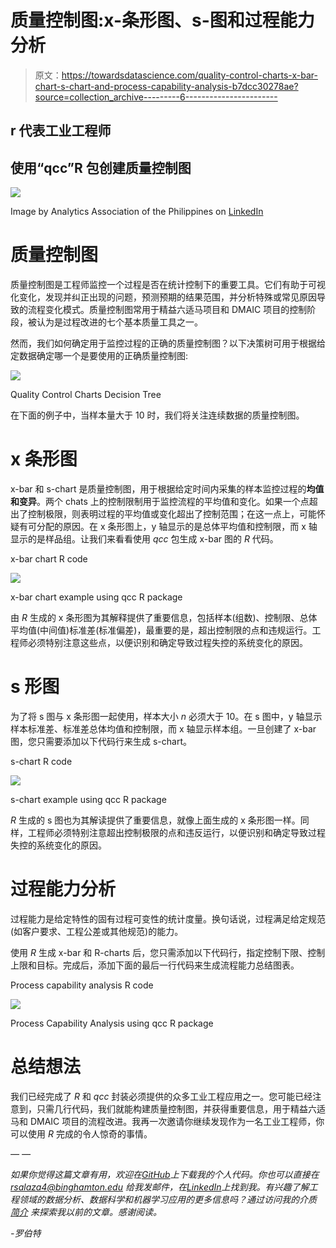 # 质量控制图:x-条形图、s-图和过程能力分析

> 原文：<https://towardsdatascience.com/quality-control-charts-x-bar-chart-s-chart-and-process-capability-analysis-b7dcc30278ae?source=collection_archive---------6----------------------->

## r 代表工业工程师

## 使用“qcc”R 包创建质量控制图

![](img/b065a0fef00009d963eeb9711827d72e.png)

Image by Analytics Association of the Philippines on [LinkedIn](https://www.linkedin.com/company/analytics-association-of-the-philippines/)

# 质量控制图

质量控制图是工程师监控一个过程是否在统计控制下的重要工具。它们有助于可视化变化，发现并纠正出现的问题，预测预期的结果范围，并分析特殊或常见原因导致的流程变化模式。质量控制图常用于精益六适马项目和 DMAIC 项目的控制阶段，被认为是过程改进的七个基本质量工具之一。

然而，我们如何确定用于监控过程的正确的质量控制图？以下决策树可用于根据给定数据确定哪一个是要使用的正确质量控制图:

![](img/014598fb4b3bd832b26eec9a609a1e29.png)

Quality Control Charts Decision Tree

在下面的例子中，当样本量大于 10 时，我们将关注连续数据的质量控制图。

# x 条形图

x-bar 和 s-chart 是质量控制图，用于根据给定时间内采集的样本监控过程的**均值和变异**。两个 chats 上的控制限制用于监控流程的平均值和变化。如果一个点超出了控制极限，则表明过程的平均值或变化超出了控制范围；在这一点上，可能怀疑有可分配的原因。在 x 条形图上，y 轴显示的是总体平均值和控制限，而 x 轴显示的是样品组。让我们来看看使用 *qcc* 包生成 x-bar 图的 *R* 代码。

x-bar chart R code

![](img/9ec07accb0b84a4666b4074d3a090698.png)

x-bar chart example using qcc R package

由 *R* 生成的 x 条形图为其解释提供了重要信息，包括样本(组数)、控制限、总体平均值(中间值)标准差(标准偏差)，最重要的是，超出控制限的点和违规运行。工程师必须特别注意这些点，以便识别和确定导致过程失控的系统变化的原因。

# s 形图

为了将 s 图与 x 条形图一起使用，样本大小 *n* 必须大于 10。在 s 图中，y 轴显示样本标准差、标准差总体均值和控制限，而 x 轴显示样本组。一旦创建了 x-bar 图，您只需要添加以下代码行来生成 s-chart。

s-chart R code

![](img/3193c89c3e73c983d0287742ec4bffcf.png)

s-chart example using qcc R package

*R* 生成的 s 图也为其解读提供了重要信息，就像上面生成的 x 条形图一样。同样，工程师必须特别注意超出控制极限的点和违反运行，以便识别和确定导致过程失控的系统变化的原因。

# 过程能力分析

过程能力是给定特性的固有过程可变性的统计度量。换句话说，过程满足给定规范(如客户要求、工程公差或其他规范)的能力。

使用 *R* 生成 x-bar 和 R-charts 后，您只需添加以下代码行，指定控制下限、控制上限和目标。完成后，添加下面的最后一行代码来生成流程能力总结图表。

Process capability analysis R code

![](img/986457ef27ff92962d60a0806760eda9.png)

Process Capability Analysis using qcc R package

# 总结想法

我们已经完成了 *R* 和 *qcc* 封装必须提供的众多工业工程应用之一。您可能已经注意到，只需几行代码，我们就能构建质量控制图，并获得重要信息，用于精益六适马和 DMAIC 项目的流程改进。我再一次邀请你继续发现作为一名工业工程师，你可以使用 *R* 完成的令人惊奇的事情。

*— —*

*如果你觉得这篇文章有用，欢迎在*[*GitHub*](https://github.com/rsalaza4/R-for-industrial-engineering/blob/master/Quality%20Control%20Charts/x-bar%20and%20s-chart.R)*上下载我的个人代码。你也可以直接在 rsalaza4@binghamton.edu 给我发邮件，在*[*LinkedIn*](https://www.linkedin.com/in/roberto-salazar-reyna/)*上找到我。有兴趣了解工程领域的数据分析、数据科学和机器学习应用的更多信息吗？通过访问我的介质* [*简介*](https://robertosalazarr.medium.com/) *来探索我以前的文章。感谢阅读。*

*-罗伯特*